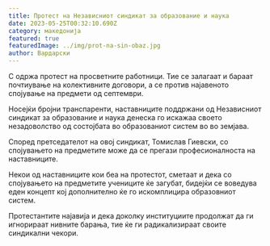 ```yaml
---
title: Протест на Независниот синдикат за образование и наука
date: 2023-05-25T00:32:10.690Z
category: македонија
featured: true
featuredImage: ../img/prot-na-sin-obaz.jpg
author: Вардарски
---
```

<!--StartFragment-->

С одржа протест на просветните работници. Тие се залагаат и бараат почтиување на колективните договори, а се против најавеното спојување на предмети од септември. 

<!--StartFragment-->

Носејќи бројни транспаренти, наставниците поддржани од Независниот синдикат за образование и наука денеска го искажаа своето незадоволство од состојбата во образованиот систем во во земјава.

<!--EndFragment-->

<!--StartFragment-->

Според претседателот на овој синдикат, Томислав Гиевски, со спојувањето на предметите може да се прегази професионалноста на наставниците. 

<!--EndFragment-->

<!--StartFragment-->

Некои од наставниците кои беа на протестот, сметаат и дека со спојувањето на предметите учениците ќе загубат, бидејќи се воведува еден концепт кој дополнително ќе го искомплицира образовниот систем.

<!--EndFragment-->

<!--StartFragment-->

Протестантите најавија и дека доколку институциите продолжат да ги игнорираат нивните барања, тие ќе ги радикализираат своите синдикални чекори.



<!--EndFragment-->







<!--EndFragment-->